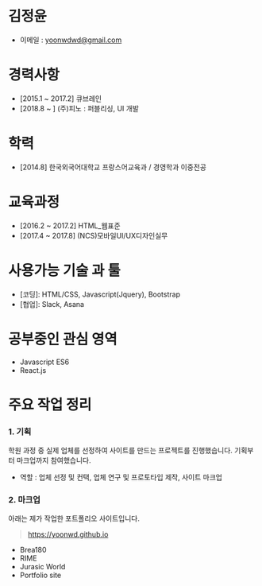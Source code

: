 # 김정윤 
- 이메일 : yoonwdwd@gmail.com
  
  
# 경력사항
- [2015.1 ~ 2017.2] 큐브레인
- [2018.8 ~ ] (주)피노 : 퍼블리싱, UI 개발 


# 학력
- [2014.8] 한국외국어대학교 프랑스어교육과 / 경영학과 이중전공


# 교육과정
- [2016.2 ~ 2017.2] HTML_웹표준
- [2017.4 ~ 2017.8] (NCS)모바일UI/UX디자인실무


# 사용가능 기술 과 툴
- [코딩]: HTML/CSS, Javascript(Jquery), Bootstrap
- [협업]: Slack, Asana


# 공부중인 관심 영역
- Javascript ES6
- React.js


# 주요 작업 정리
### 1. 기획
 학원 과정 중 실제 업체를 선정하여 사이트를 만드는 프로젝트를 진행했습니다. 기획부터 마크업까지 참여했습니다.
- 역할 : 업체 선정 및 컨택, 업체 연구 및 프로토타입 제작, 사이트 마크업

 
### 2. 마크업
아래는 제가 작업한 포트폴리오 사이트입니다.
> <https://yoonwd.github.io>
- Brea180
- RIME
- Jurasic World 
- Portfolio site
